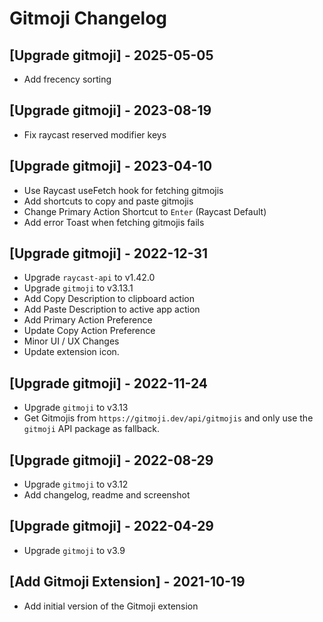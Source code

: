 # Gitmoji Changelog

## [Upgrade gitmoji] - 2025-05-05

- Add frecency sorting

## [Upgrade gitmoji] - 2023-08-19

- Fix raycast reserved modifier keys

## [Upgrade gitmoji] - 2023-04-10

- Use Raycast useFetch hook for fetching gitmojis
- Add shortcuts to copy and paste gitmojis
- Change Primary Action Shortcut to `Enter` (Raycast Default)
- Add error Toast when fetching gitmojis fails

## [Upgrade gitmoji] - 2022-12-31

- Upgrade `raycast-api` to v1.42.0
- Upgrade `gitmoji` to v3.13.1
- Add Copy Description to clipboard action
- Add Paste Description to active app action
- Add Primary Action Preference
- Update Copy Action Preference
- Minor UI / UX Changes
- Update extension icon.

## [Upgrade gitmoji] - 2022-11-24

- Upgrade `gitmoji` to v3.13
- Get Gitmojis from `https://gitmoji.dev/api/gitmojis` and only use the `gitmoji` API package as fallback.

## [Upgrade gitmoji] - 2022-08-29

- Upgrade `gitmoji` to v3.12
- Add changelog, readme and screenshot

## [Upgrade gitmoji] - 2022-04-29

- Upgrade `gitmoji` to v3.9

## [Add Gitmoji Extension] - 2021-10-19

- Add initial version of the Gitmoji extension
